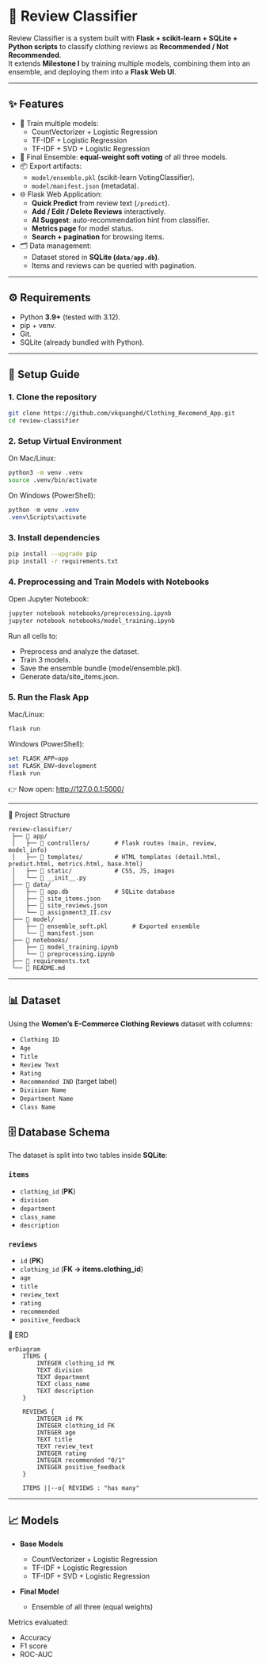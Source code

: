 # 🧾 Review Classifier 

Review Classifier is a system built with **Flask + scikit-learn + SQLite + Python scripts** to classify clothing reviews as **Recommended / Not Recommended**.  
It extends **Milestone I** by training multiple models, combining them into an ensemble, and deploying them into a **Flask Web UI**.

---

## ✨ Features

- 📝 Train multiple models:
  - CountVectorizer + Logistic Regression
  - TF-IDF + Logistic Regression
  - TF-IDF + SVD + Logistic Regression
- 🤝 Final Ensemble: **equal-weight soft voting** of all three models.
- 📦 Export artifacts:
  - `model/ensemble.pkl` (scikit-learn VotingClassifier).
  - `model/manifest.json` (metadata).
- 🌐 Flask Web Application:
  - **Quick Predict** from review text (`/predict`).
  - **Add / Edit / Delete Reviews** interactively.
  - **AI Suggest**: auto-recommendation hint from classifier.
  - **Metrics page** for model status.
  - **Search + pagination** for browsing items.
- 🗂 Data management:
  - Dataset stored in **SQLite (`data/app.db`)**.
  - Items and reviews can be queried with pagination.

---

## ⚙️ Requirements

- Python **3.9+** (tested with 3.12).
- pip + venv.
- Git.
- SQLite (already bundled with Python).

---

 ## 🚀 Setup Guide

### 1. Clone the repository
 ```bash
 git clone https://github.com/vkquanghd/Clothing_Recomend_App.git
 cd review-classifier
 ```

 ### 2. Setup Virtual Environment

 On Mac/Linux:
 ```bash
 python3 -m venv .venv
 source .venv/bin/activate
 ```

 On Windows (PowerShell):
 ```powershell
 python -m venv .venv
 .venv\Scripts\activate
 ```

 ### 3. Install dependencies
 ```bash
 pip install --upgrade pip
 pip install -r requirements.txt
 ```

### 4. Preprocessing and Train Models with Notebooks

Open Jupyter Notebook:

```bash
jupyter notebook notebooks/preprocessing.ipynb
jupyter notebook notebooks/model_training.ipynb
```
 
 Run all cells to:
 - Preprocess and analyze the dataset.
 - Train 3 models.
 - Save the ensemble bundle (model/ensemble.pkl).
 - Generate data/site_items.json.

 ### 5. Run the Flask App

 Mac/Linux:
 ```bash
 flask run
 ```

 Windows (PowerShell):
 ```powershell
 set FLASK_APP=app
 set FLASK_ENV=development
 flask run
 ```

 👉 Now open: http://127.0.0.1:5000/

 ---
📂 Project Structure

```
review-classifier/  
 ├── 📂 app/  
 │   ├── 📂 controllers/       # Flask routes (main, review, model_info)  
 │   ├── 📂 templates/         # HTML templates (detail.html, predict.html, metrics.html, base.html)  
 │   ├── 📂 static/            # CSS, JS, images  
 │   └── 📄 __init__.py  
 ├── 📂 data/  
 │   ├── 📄 app.db             # SQLite database  
 │   ├── 📄 site_items.json  
 │   ├── 📄 site_reviews.json  
 │   └── 📄 assignment3_II.csv  
 ├── 📂 model/  
 │   ├── 📄 ensemble_soft.pkl       # Exported ensemble  
 │   └── 📄 manifest.json  
 ├── 📂 notebooks/  
 │   ├── 📄 model_training.ipynb  
 │   └── 📄 preprocessing.ipynb  
 ├── 📄 requirements.txt  
 └── 📄 README.md  
```
 ---

 ## 📊 Dataset

 Using the **Women’s E-Commerce Clothing Reviews** dataset with columns:
 - `Clothing ID`
 - `Age`
 - `Title`
 - `Review Text`
 - `Rating`
 - `Recommended IND` (target label)
 - `Division Name`
 - `Department Name`
 - `Class Name`


## 🗄️ Database Schema

The dataset is split into two tables inside **SQLite**:

### `items`
- `clothing_id` (**PK**)  
- `division`  
- `department`  
- `class_name`  
- `description`  

### `reviews`
- `id` (**PK**)  
- `clothing_id` (**FK → items.clothing_id**)  
- `age`  
- `title`  
- `review_text`  
- `rating`  
- `recommended`  
- `positive_feedback`  


📐 ERD

```mermaid
erDiagram
    ITEMS {
        INTEGER clothing_id PK
        TEXT division
        TEXT department
        TEXT class_name
        TEXT description
    }

    REVIEWS {
        INTEGER id PK
        INTEGER clothing_id FK
        INTEGER age
        TEXT title
        TEXT review_text
        INTEGER rating
        INTEGER recommended "0/1"
        INTEGER positive_feedback
    }

    ITEMS ||--o{ REVIEWS : "has many"
```
---


 ## 📈 Models

- **Base Models**
  - CountVectorizer + Logistic Regression  
  - TF-IDF + Logistic Regression  
  - TF-IDF + SVD + Logistic Regression  

- **Final Model**
  - Ensemble of all three (equal weights)  

 Metrics evaluated:
 - Accuracy
 - F1 score
 - ROC-AUC

